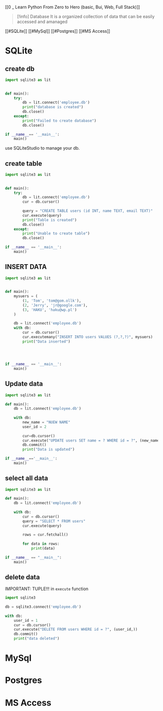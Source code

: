 [[0 _ Learn Python From Zero to Hero (basic, Bui, Web, Full Stack)]]

>[!info] Database
>It is a organized collection of data that can be easily accessed and amanaged

[[#SQLite]]
[[#MySql]]
[[#Postgres]]
[[#MS Access]]



# SQLite
## create db
```python
import sqlite3 as lit  
  
  
def main():  
    try:  
        db = lit.connect('employee.db')  
        print("database is created")  
        db.close()
    except:  
        print("Failed to create database")  
        db.close()
  
if __name__== '__main__':  
    main()
```

use SQLiteStudio to manage your db.

## create table
```python
import sqlite3 as lit  
  
  
def main():  
    try:  
        db = lit.connect('employee.db')  
        cur = db.cursor()  
  
        query = "CREATE TABLE users (id INT, name TEXT, email TEXT)"  
        cur.execute(query)  
        print("Table is created")  
        db.close()
    except:  
        print("Unable to create table")  
		db.close()
  
if __name__ == '__main__':  
    main()
```

## INSERT DATA
```python
import sqlite3 as lit  
  
  
def main():  
    mysuers = (  
        (1, 'Tom', 'tom@gom.ollk'),  
        (2, 'Jerry', 'jr@google.com'),  
        (3, 'HAKU', 'haku@wp.pl')  
    )  
  
    db = lit.connect('employee.db')  
    with db:  
        cur = db.cursor()  
        cur.executemany("INSERT INTO users VALUES (?,?,?)", mysuers)  
        print("Data inserted")  
  
  
  
  
if __name__ == '__main__':  
    main()
```

## Update data
```python
import sqlite3 as lit  
  
def main():  
    db = lit.connect('employee.db')  
  
    with db:  
        new_name = "NUEW NAME"  
        user_id = 2  
  
        cur=db.cursor()  
        cur.execute("UPDATE users SET name = ? WHERE id = ?", (new_name, user_id))  
        db.commit()  
        print("Data is updated")  
  
if __name__=='__main__':  
    main()
```

## select all data
```python
import sqlite3 as lit  
  
def main():  
    db = lit.connect('employee.db')  
  
    with db:  
        cur = db.cursor()  
        query = "SELECT * FROM users"  
        cur.execute(query)  
  
        rows = cur.fetchall()  
  
        for data in rows:  
            print(data)  
  
if __name__ == "__main__":  
    main()
```

## delete data
IMPORTANT: TUPLE!!! in `execute` function
```python
import sqlite3  
  
db = sqlite3.connect('employee.db')  
  
with db:  
    user_id = 1  
    cur = db.cursor()  
    cur.execute("DELETE FROM users WHERE id = ?", (user_id,))  
    db.commit()  
    print("data deleted")
```













# MySql



# Postgres



# MS Access













